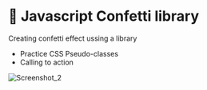 # :partying_face:	Javascript Confetti library
Creating confetti effect ussing a library
- Practice CSS Pseudo-classes
- Calling to action

![Screenshot_2](https://user-images.githubusercontent.com/77648440/190573969-1d1a29a0-6816-4fa7-9004-b29fb5dbe183.png)
